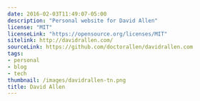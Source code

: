 ```yaml
---
date: 2016-02-03T11:49:07-05:00
description: "Personal website for David Allen"
license: "MIT"
licenseLink: "https://opensource.org/licenses/MIT"
sitelink: http://davidrallen.com/
sourceLink: https://github.com/doctorallen/davidrallen.com
tags:
- personal
- blog
- tech
thumbnail: /images/davidrallen-tn.png
title: David Allen
---
```


